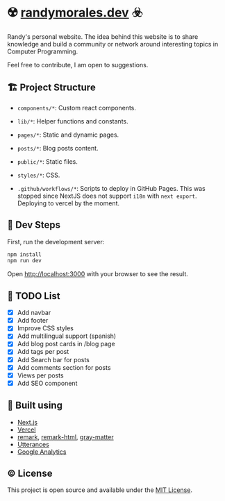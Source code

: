 # ☢️ [randymorales.dev](https://randymorales.dev) ☣️

Randy's personal website. The idea behind this website is to share knowledge and build a community or network around interesting topics in Computer Programming.

Feel free to contribute, I am open to suggestions.

## 🏗 Project Structure

- `components/*`: Custom react components.
- `lib/*`: Helper functions and constants.
- `pages/*`: Static and dynamic pages.
- `posts/*`: Blog posts content.
- `public/*`: Static files.
- `styles/*`: CSS.

- `.github/workflows/*`: Scripts to deploy in GitHub Pages. This was stopped since NextJS does not support `i18n` with `next export`. Deploying to vercel by the moment.

## 🔧 Dev Steps

First, run the development server:

```bash
npm install
npm run dev
```

Open [http://localhost:3000](http://localhost:3000) with your browser to see the result.

## 📝 TODO List

- [X] Add navbar
- [X] Add footer
- [X] Improve CSS styles
- [X] Add multilingual support (spanish)
- [X] Add blog post cards in /blog page
- [X] Add tags per post
- [X] Add Search bar for posts
- [X] Add comments section for posts
- [X] Views per posts
- [X] Add SEO component

## 🔨 Built using

- [Next.js](https://nextjs.org/)
- [Vercel](https://vercel.com)
- [remark](https://remark.js.org/), [remark-html](https://github.com/remarkjs/remark-html), [gray-matter](https://github.com/jonschlinkert/gray-matter)
- [Utterances](https://utteranc.es/)
- [Google Analytics](https://analytics.google.com/)

## ©️ License

This project is open source and available under the [MIT License](LICENSE).
